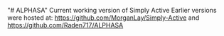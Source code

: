 "# ALPHASA" Current working version of Simply Active Earlier versions were hosted at: https://github.com/MorganLay/Simply-Active and https://github.com/Raden717/ALPHASA
